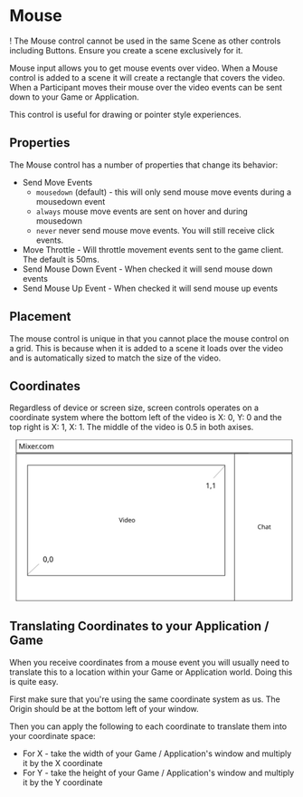 # Mouse

! The Mouse control cannot be used in the same Scene as other controls including Buttons. Ensure you create a scene exclusively for it.

Mouse input allows you to get mouse events over video. When a Mouse control is added to a scene it will create a rectangle that covers the video. When a Participant moves their mouse over the video events can be sent down to your Game or Application.

This control is useful for drawing or pointer style experiences.

## Properties

The Mouse control has a number of properties that change its behavior:

- Send Move Events
    - `mousedown` (default) - this will only send mouse move events during a mousedown event
    - `always` mouse move events are sent on hover and during mousedown
    - `never` never send mouse move events.  You will still receive click events.
- Move Throttle - Will throttle movement events sent to the game client.  The default is 50ms.
- Send Mouse Down Event - When checked it will send mouse down events
- Send Mouse Up Event - When checked it will send mouse up events

## Placement

The mouse control is unique in that you cannot place the mouse control on a grid. This is because when it is added to a scene it loads over the video and is automatically sized to match the size of the video.

## Coordinates

Regardless of device or screen size, screen controls operates on a coordinate system where the bottom left of the video is X: 0, Y: 0 and the top right is X: 1, X: 1. The middle of the video is 0.5 in both axises.

![sdf](./coordinates.svg)

## Translating Coordinates to your Application / Game

When you receive coordinates from a mouse event you will usually need to translate this to a location within your Game or Application world. Doing this is quite easy.

First make sure that you're using the same coordinate system as us. The Origin should be at the bottom left of your window.

Then you can apply the following to each coordinate to translate them into your coordinate space:

- For X - take the width of your Game / Application's window and multiply it by the X coordinate
- For Y - take the height of your Game / Application's window and multiply it by the Y coordinate




